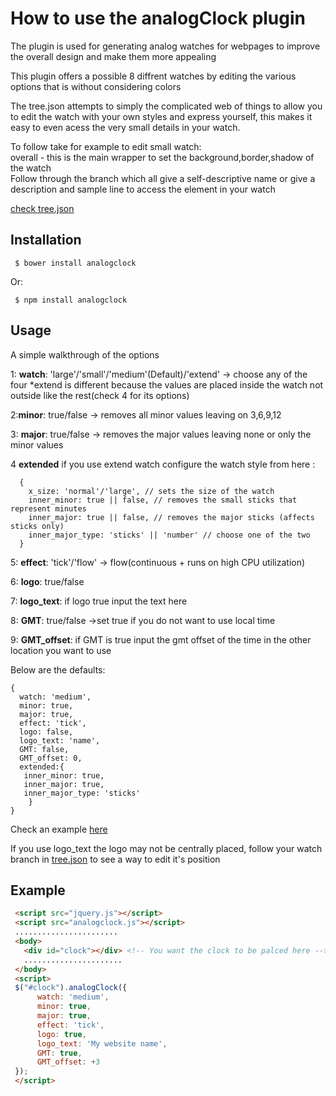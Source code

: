 # How to use the analogClock plugin
The plugin is used for generating analog watches for webpages to improve the overall design and make them more appealing

This plugin offers a possible 8 diffrent watches by editing the various options that is without considering colors

The tree.json attempts to simply the complicated web of things to allow you to edit the watch with your own styles and express yourself,
this makes it easy to even acess the very small details in your watch.

To follow take for example to edit small watch:<br>
overall - this is the main wrapper to set the background,border,shadow of the watch<br>
Follow through the branch which all give a self-descriptive name or give a description and sample line to access the element in your watch 

[check tree.json](https://github.com/njaneambrose/AnalogClock/blob/master/tree.json)
##  Installation
     $ bower install analogclock
     
 Or:
 
     $ npm install analogclock

## Usage
A simple walkthrough of the options

1: <b>watch</b>: 'large'/'small'/'medium'(Default)/'extend' -> choose any of the four 
       *extend is different because the values are placed inside the watch not outside like the rest(check 4 for its options)
       
 2:<b>minor</b>: true/false -> removes all minor values leaving on 3,6,9,12
 
 3: <b>major</b>: true/false -> removes the major values leaving none or only the
 minor values

 4 <b>extended</b> if you use extend watch configure the watch style from here : 
 
``` 
  {
    x_size: 'normal'/'large', // sets the size of the watch
    inner_minor: true || false, // removes the small sticks that represent minutes
    inner_major: true || false, // removes the major sticks (affects sticks only)
    inner_major_type: 'sticks' || 'number' // choose one of the two
  }
 ```
 5: <b>effect</b>: 'tick'/'flow' -> flow(continuous + runs on high CPU utilization)
 
 6: <b>logo</b>: true/false
 
 7: <b>logo_text</b>: if logo true input the text here
 
 8: <b>GMT</b>: true/false ->set true if you do not want to use local time
 
 9: <b>GMT_offset</b>: if GMT is true input the gmt offset of the time in the other location you want to use
 
Below are the defaults: 

```
{
  watch: 'medium',
  minor: true, 
  major: true, 
  effect: 'tick',
  logo: false, 
  logo_text: 'name',
  GMT: false,
  GMT_offset: 0,
  extended:{
   inner_minor: true,
   inner_major: true,
   inner_major_type: 'sticks'
    }
}
```  
Check an example [here](https://github.com/njaneambrose/AnalogClock/blob/master/VisualTests.html)

If you use logo_text the logo may not be centrally placed, follow your watch branch in [tree.json](https://github.com/njaneambrose/AnalogClock/blob/master/tree.json) to see a way to edit it's position

## Example

```html
 <script src="jquery.js"></script>
 <script src="analogclock.js"></script>
 .......................
 <body>
   <div id="clock"></div> <!-- You want the clock to be palced here -->
   ......................
 </body>
 <script>
 $("#clock").analogClock({
      watch: 'medium',
      minor: true, 
      major: true, 
      effect: 'tick',
      logo: true,
      logo_text: 'My website name',
      GMT: true,
      GMT_offset: +3
 });
 </script>
```